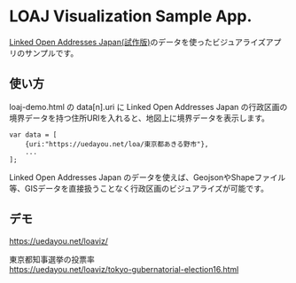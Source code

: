 # LOAJ Visualization Sample App.

[Linked Open Addresses Japan(試作版)](https://uedayou.net/loa/)のデータを使ったビジュアライズアプリのサンプルです。  

## 使い方

loaj-demo.html の data[n].uri に Linked Open Addresses Japan の行政区画の境界データを持つ住所URIを入れると、地図上に境界データを表示します。

    var data = [
        {uri:"https://uedayou.net/loa/東京都あきる野市"},
        ...
    ];

Linked Open Addresses Japan のデータを使えば、GeojsonやShapeファイル等、GISデータを直接扱うことなく行政区画のビジュアライズが可能です。  

## デモ

<https://uedayou.net/loaviz/>

東京都知事選挙の投票率  
<https://uedayou.net/loaviz/tokyo-gubernatorial-election16.html>

